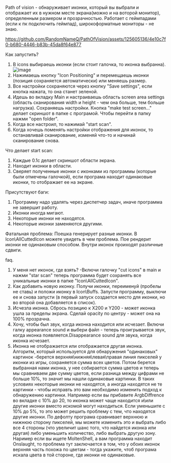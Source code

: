 Path of vision - обнаруживает иконки, который вы выбрали и отображает их в нужном месте экрана(можно и на воторой монитор), определенным размером и прозрачностью.
Работает с геймпадами (если к пк подключить геймпад), широкоформатные мониторы -  не знаю.

https://github.com/RandomNameQ/PathOfVision/assets/125605136/4e10c7f0-b680-4446-b83b-45da8f64e877

Как запустить?
1. В icons выбираешь иконки (если стоит галочка, то иконка выбранна).
![image](https://github.com/RandomNameQ/PathOfVision/assets/125605136/83864abb-4000-469d-b6af-2ad53740e5ad)
2. Нажимаешь кнопку "Icon Positioning" и перемещаешь иконки (позиция сохраняется автоматически) или меняешь размер.
3. Все настройки сохраняются через кнопку "Save settings", если кнопка нажата, то она станет зеленой.
4. Идешь во вкладку Main и настраиваешь область screen area settings (область сканирования width и height - чем она больше, тем больше нагрузка). Сохраняешь настройки. Кнопка "make test screen..." делает скриншот в папке с програмой. Чтобы перейти в папку нажми "open folder".
5. Когда все настроил, то нажимай "start scan".
6. Когда хочешь поменять настройки отображения для иконок, то останавливай сканирование, изменяй что-то и начинай сканирование снова.

Что делает start scan:
1. Каждые 0.1с делает скриншот области экрана.
2. Находит иконки в области.
3. Сверяет полученные иконки с иконками из программы (которые были отмечены галочкой), если програма находит одинаковые иконки, то отображает ее на экране.

Присутствуют баги:
1. Программу надо удалять через диспетчер задач, иначе программа не завершит работу.
2. Иконки иногда мигают.
3. Некоторые иконки не находятся.
4. Некоторые иконки заменяются другими.

Фатальная проблема:
Поешка генерирует разные иконки. В Icon\AllCuttedIcon можете увидеть в чем проблема. Пое рендерит иконки не одинаковым способом. Внутри иконок проиходят различные сдвиги.

faq.
1. У меня нет иконок, где взять? 
-Включи галочку "cut icons" в main и нажми "star scan" теперь программа будет сохранять все уникальные иконки в папке "Icon\AllCuttedIcon". 
2. Как добавить новую иконку. Получи иконки, переименуй (пробелы не ставь) и положи иконку в Icon\Buffs. Запусти программу, выключи ее и снова запусти (в первый запуск создается место для иконки, но во второй она добавляется в список).
3. Исчезла иконка. Сбрось позицию к X200 и Y200 - может иконка ушла за пределы экрана. Сделай opacity по центру - может она на 100% прозрачна.
4. Хочу, чтобы был звук, когда иконка находится или исчезает. Включи галку appearance sound и выбери файл - теперь проигрывается звук, когда иконка появляется.Disappearance sound для звука, когда иконка исчезает.
5. Иконка не отображается или отображается другая иконка.
Алгоритм, который используется для обнаружения "одинаковых" картинок
-берется верхняя\нижняя\левая\правая линия пикселей у иконки из игры, сохраняется сумма всех цветов.
Потом берется выбранная нами иконка, у нее собирается сумма цветов и теперь мы сравниваем две сумму цветов, если разница между цифрами не больше 10%, то значит мы нашли одинаковые картинки.
В таких условиях некоторые иконки не находятся, а иногда находятся не те картинки - чтобы исправть это вам необходимо изменить подход к обнаружению картинки.
Например если вы прибавите ArgbDiffrence во вкладке с 10% до 20, то иконка может чаще находится и\или другие иконки вместо искомой могут находиться.
Если уменьшите с 10% до 5%, то это может решить проблему с тем, что находятся другие иконки.
По дефолту програма сравнивает верхнюю и нижнюю сторону пикселей, мы можете изменить это и выбрать либо все 4 стороны (что увеличит шанс того, что найдется иконка или другая) либо уменьшить количество, либо выбрать другую зону.
Наример если вы ищете MoltenShell, а вам программа находит Onslaught, то проблема тут заключается в том, что у обоих иконок верхняя часть похожа по цветам - тогда укажите, чтоб програма искала цвета в той стороне, где иконки не одинаковые.



